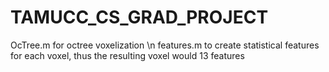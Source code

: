 # TAMUCC_CS_GRAD_PROJECT

OcTree.m for octree voxelization \n
features.m to create statistical features for each voxel, thus the resulting voxel would 13 features
